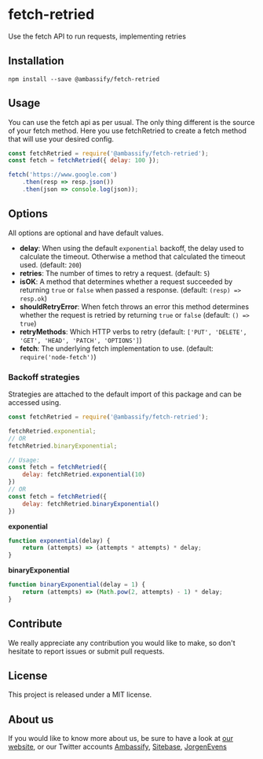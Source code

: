 # fetch-retried

Use the fetch API to run requests, implementing retries

## Installation

```shell
npm install --save @ambassify/fetch-retried
```

## Usage

You can use the fetch api as per usual. The only thing different is the source
of your fetch method. Here you use fetchRetried to create a fetch method that
will use your desired config.

```javascript
const fetchRetried = require('@ambassify/fetch-retried');
const fetch = fetchRetried({ delay: 100 });

fetch('https://www.google.com')
    .then(resp => resp.json())
    .then(json => console.log(json));
```

## Options

All options are optional and have default values.

 - **delay**: When using the default `exponential` backoff, the delay used to calculate the timeout. Otherwise a method that calculated the timeout used. (default: `200`)
 - **retries**: The number of times to retry a request. (default: `5`)
 - **isOK**: A method that determines whether a request succeeded by returning `true` or `false` when passed a response. (default: `(resp) => resp.ok`)
 - **shouldRetryError**: When fetch throws an error this method determines whether the request is retried by returning `true` or `false` (default: `() => true`)
 - **retryMethods**: Which HTTP verbs to retry (default: `['PUT', 'DELETE', 'GET', 'HEAD', 'PATCH', 'OPTIONS']`)
 - **fetch**: The underlying fetch implementation to use. (default: `require('node-fetch')`)

### Backoff strategies

Strategies are attached to the default import of this package and can be accessed using.

```javascript
const fetchRetried = require('@ambassify/fetch-retried');

fetchRetried.exponential;
// OR
fetchRetried.binaryExponential;

// Usage:
const fetch = fetchRetried({
    delay: fetchRetried.exponential(10)
})
// OR
const fetch = fetchRetried({
    delay: fetchRetried.binaryExponential()
})
```

**exponential**
```javascript
function exponential(delay) {
    return (attempts) => (attempts * attempts) * delay;
}
```

**binaryExponential**
```javascript
function binaryExponential(delay = 1) {
    return (attempts) => (Math.pow(2, attempts) - 1) * delay;
}
```

## Contribute

We really appreciate any contribution you would like to make, so don't
hesitate to report issues or submit pull requests.

## License

This project is released under a MIT license.

## About us

If you would like to know more about us, be sure to have a look at [our website](https://www.ambassify.com), or our Twitter accounts [Ambassify](https://twitter.com/Ambassify), [Sitebase](https://twitter.com/Sitebase), [JorgenEvens](https://twitter.com/JorgenEvens)

